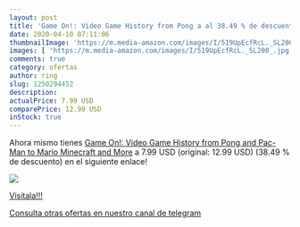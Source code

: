```yaml
---
layout: post
title: 'Game On!: Video Game History from Pong a al 38.49 % de descuento'
date: 2020-04-10 07:11:06
thumbnailImage: 'https://m.media-amazon.com/images/I/519UpEcfRcL._SL200_.jpg'
images: [ 'https://m.media-amazon.com/images/I/519UpEcfRcL._SL200_.jpg' ]
comments: true
category: ofertas
author: ring
slug: 1250294452
description:
actualPrice: 7.99 USD
comparePrice: 12.99 USD
inStock: true
---
```


Ahora mismo tienes [Game On!: Video Game History from Pong and Pac-Man to Mario  Minecraft  and More](https://www.amazon.com/dp/1250294452/?tag=redken08-20) a 7.99 USD (original: 12.99 USD) (38.49 %  de descuento) en el siguiente enlace!

[![](https://m.media-amazon.com/images/I/519UpEcfRcL._SL200_.jpg)](https://www.amazon.com/dp/1250294452/?tag=redken08-20)

[Visítala!!!](https://www.amazon.com/dp/1250294452/?tag=redken08-20)

[Consulta otras ofertas en nuestro canal de telegram](https://t.me/s/ofertas25)
